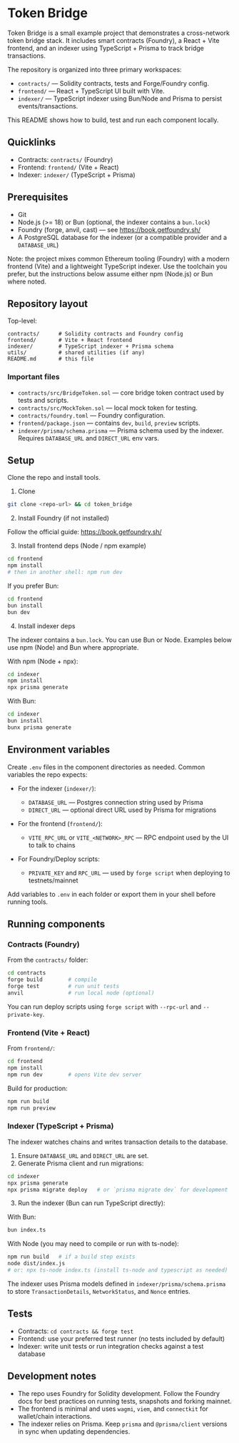 # Token Bridge

Token Bridge is a small example project that demonstrates a cross-network token bridge stack.
It includes smart contracts (Foundry), a React + Vite frontend, and an indexer using TypeScript + Prisma to track bridge transactions.

The repository is organized into three primary workspaces:

- `contracts/` — Solidity contracts, tests and Forge/Foundry config.
- `frontend/` — React + TypeScript UI built with Vite.
- `indexer/` — TypeScript indexer using Bun/Node and Prisma to persist events/transactions.

This README shows how to build, test and run each component locally.

## Quicklinks

- Contracts: `contracts/` (Foundry)
- Frontend: `frontend/` (Vite + React)
- Indexer: `indexer/` (TypeScript + Prisma)

## Prerequisites

- Git
- Node.js (>= 18) or Bun (optional, the indexer contains a `bun.lock`)
- Foundry (forge, anvil, cast) — see https://book.getfoundry.sh/
- A PostgreSQL database for the indexer (or a compatible provider and a `DATABASE_URL`)

Note: the project mixes common Ethereum tooling (Foundry) with a modern frontend (Vite) and a lightweight TypeScript indexer. Use the toolchain you prefer, but the instructions below assume either npm (Node.js) or Bun where noted.

## Repository layout

Top-level:

```
contracts/      # Solidity contracts and Foundry config
frontend/       # Vite + React frontend
indexer/        # TypeScript indexer + Prisma schema
utils/          # shared utilities (if any)
README.md       # this file
```

### Important files

- `contracts/src/BridgeToken.sol` — core bridge token contract used by tests and scripts.
- `contracts/src/MockToken.sol` — local mock token for testing.
- `contracts/foundry.toml` — Foundry configuration.
- `frontend/package.json` — contains `dev`, `build`, `preview` scripts.
- `indexer/prisma/schema.prisma` — Prisma schema used by the indexer. Requires `DATABASE_URL` and `DIRECT_URL` env vars.

## Setup

Clone the repo and install tools.

1. Clone

```bash
git clone <repo-url> && cd token_bridge
```

2. Install Foundry (if not installed)

Follow the official guide: https://book.getfoundry.sh/

3. Install frontend deps (Node / npm example)

```bash
cd frontend
npm install
# then in another shell: npm run dev
```

If you prefer Bun:

```bash
cd frontend
bun install
bun dev
```

4. Install indexer deps

The indexer contains a `bun.lock`. You can use Bun or Node. Examples below use npm (Node) and Bun where appropriate.

With npm (Node + npx):

```bash
cd indexer
npm install
npx prisma generate
```

With Bun:

```bash
cd indexer
bun install
bunx prisma generate
```

## Environment variables

Create `.env` files in the component directories as needed. Common variables the repo expects:

- For the indexer (`indexer/`):

  - `DATABASE_URL` — Postgres connection string used by Prisma
  - `DIRECT_URL` — optional direct URL used by Prisma for migrations

- For the frontend (`frontend/`):

  - `VITE_RPC_URL` or `VITE_<NETWORK>_RPC` — RPC endpoint used by the UI to talk to chains

- For Foundry/Deploy scripts:
  - `PRIVATE_KEY` and `RPC_URL` — used by `forge script` when deploying to testnets/mainnet

Add variables to `.env` in each folder or export them in your shell before running tools.

## Running components

### Contracts (Foundry)

From the `contracts/` folder:

```bash
cd contracts
forge build        # compile
forge test         # run unit tests
anvil              # run local node (optional)
```

You can run deploy scripts using `forge script` with `--rpc-url` and `--private-key`.

### Frontend (Vite + React)

From `frontend/`:

```bash
cd frontend
npm install
npm run dev        # opens Vite dev server
```

Build for production:

```bash
npm run build
npm run preview
```

### Indexer (TypeScript + Prisma)

The indexer watches chains and writes transaction details to the database.

1. Ensure `DATABASE_URL` and `DIRECT_URL` are set.
2. Generate Prisma client and run migrations:

```bash
cd indexer
npx prisma generate
npx prisma migrate deploy   # or `prisma migrate dev` for development
```

3. Run the indexer (Bun can run TypeScript directly):

With Bun:

```bash
bun index.ts
```

With Node (you may need to compile or run with ts-node):

```bash
npm run build   # if a build step exists
node dist/index.js
# or: npx ts-node index.ts (install ts-node and typescript as needed)
```

The indexer uses Prisma models defined in `indexer/prisma/schema.prisma` to store `TransactionDetails`, `NetworkStatus`, and `Nonce` entries.

## Tests

- Contracts: `cd contracts && forge test`
- Frontend: use your preferred test runner (no tests included by default)
- Indexer: write unit tests or run integration checks against a test database

## Development notes

- The repo uses Foundry for Solidity development. Follow the Foundry docs for best practices on running tests, snapshots and forking mainnet.
- The frontend is minimal and uses `wagmi`, `viem`, and `connectkit` for wallet/chain interactions.
- The indexer relies on Prisma. Keep `prisma` and `@prisma/client` versions in sync when updating dependencies.
